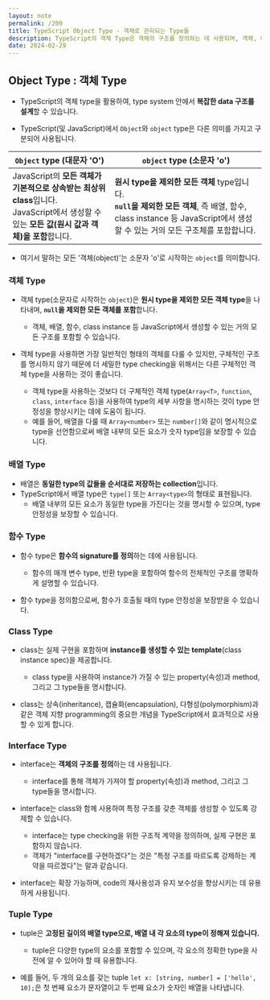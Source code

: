 ```yaml
---
layout: note
permalink: /209
title: TypeScript Object Type - 객체로 관리되는 Type들
description: TypeScript의 객체 Type은 객체의 구조를 정의하는 데 사용되며, 객체, 배열, 함수, class instance 등 다양한 객체를 다룰 수 있습니다.
date: 2024-02-29
---
```



## Object Type : 객체 Type

- TypeScript의 객체 type을 활용하여, type system 안에서 **복잡한 data 구조를 설계**할 수 있습니다.

- TypeScript(및 JavaScript)에서 `Object`와 `object` type은 다른 의미를 가지고 구분되어 사용됩니다.

| `Object` type (대문자 'O') | `object` type (소문자 'o') |
| --- | --- |
| JavaScript의 **모든 객체가 기본적으로 상속받는 최상위 class**입니다.<br>JavaScript에서 생성할 수 있는 **모든 값(원시 값과 객체)을 포함**합니다. | **원시 type을 제외한 모든 객체** type입니다.<br>**`null`을 제외한 모든 객체**, 즉 배열, 함수, class instance 등 JavaScript에서 생성할 수 있는 거의 모든 구조체를 포함합니다. |

- 여기서 말하는 모든 '객체(object)'는 소문자 'o'로 시작하는 `object`를 의미합니다.


### 객체 Type

- 객체 type(소문자로 시작하는 `object`)은 **원시 type을 제외한 모든 객체 type**을 나타내며, **`null`을 제외한 모든 객체를 포함**합니다.
    - 객체, 배열, 함수, class instance 등 JavaScript에서 생성할 수 있는 거의 모든 구조를 포함할 수 있습니다.

- 객체 type을 사용하면 가장 일반적인 형태의 객체를 다룰 수 있지만, 구체적인 구조를 명시하지 않기 때문에 더 세밀한 type checking을 위해서는 다른 구체적인 객체 type을 사용하는 것이 좋습니다.
    - 객체 type을 사용하는 것보다 더 구체적인 객체 type(`Array<T>`, `function`, `class`, `interface` 등)을 사용하여 type의 세부 사항을 명시하는 것이 type 안정성을 향상시키는 데에 도움이 됩니다.
    - 예를 들어, 배열을 다룰 때 `Array<number>` 또는 `number[]`와 같이 명시적으로 type을 선언함으로써 배열 내부의 모든 요소가 숫자 type임을 보장할 수 있습니다.


### 배열 Type

- 배열은 **동일한 type의 값들을 순서대로 저장하는 collection**입니다.
- TypeScript에서 배열 type은 `type[]` 또는 `Array<type>`의 형태로 표현됩니다.
    - 배열 내부의 모든 요소가 동일한 type을 가진다는 것을 명시할 수 있으며, type 안정성을 보장할 수 있습니다.


### 함수 Type

- 함수 type은 **함수의 signature를 정의**하는 데에 사용됩니다.
    - 함수의 매개 변수 type, 반환 type을 포함하여 함수의 전체적인 구조를 명확하게 설명할 수 있습니다.

- 함수 type을 정의함으로써, 함수가 호출될 때의 type 안정성을 보장받을 수 있습니다.


### Class Type

- class는 실제 구현을 포함하며 **instance를 생성할 수 있는 template**(class instance spec)을 제공합니다.
    - class type을 사용하여 instance가 가질 수 있는 property(속성)과 method, 그리고 그 type들을 명시합니다.

- class는 상속(inheritance), 캡슐화(encapsulation), 다형성(polymorphism)과 같은 객체 지향 programming의 중요한 개념을 TypeScript에서 효과적으로 사용할 수 있게 합니다.


### Interface Type

- interface는 **객체의 구조를 정의**하는 데 사용됩니다.
    - interface를 통해 객체가 가져야 할 property(속성)과 method, 그리고 그 type들을 명시합니다.

- interface는 class와 함께 사용하여 특정 구조를 갖춘 객체를 생성할 수 있도록 강제할 수 있습니다.
    - interface는 type checking을 위한 구조적 계약을 정의하며, 실제 구현은 포함하지 않습니다.
    - 객체가 "interface를 구현하겠다"는 것은 "특정 구조를 따르도록 강제하는 계약을 따르겠다"는 말과 같습니다.

- interface는 확장 가능하며, code의 재사용성과 유지 보수성을 향상시키는 데 유용하게 사용됩니다.


### Tuple Type

- tuple은 **고정된 길이의 배열 type으로, 배열 내 각 요소의 type이 정해져 있습니다.**
    - tuple은 다양한 type의 요소를 포함할 수 있으며, 각 요소의 정확한 type을 사전에 알 수 있어야 할 때 유용합니다.

- 예를 들어, 두 개의 요소를 갖는 tuple `let x: [string, number] = ['hello', 10];`은 첫 번째 요소가 문자열이고 두 번째 요소가 숫자인 배열을 나타냅니다.
